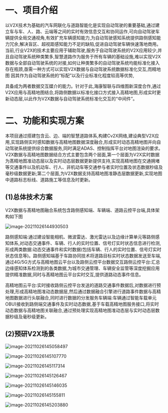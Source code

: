 # 一、项目介绍

以V2X技术为基础的汽车网联化与道路智能化是实现自动驾驶的重要基础,通过建立车与车、人、路、云端等之间的实时有效信息交互和协同运作,可向自动驾驶车辆提供全局交通视角,有效扩充车辆感知能力,为自动驾驶感知系统提供路侧感知能力冗余,解决盲区、超视距感知能力不足的缺陷,促进自动驾驶车辆快速落地商用。当前,行业V2X的技术主要应用于辅助驾驶,服务于自动驾驶系统的V2X应用较少,并且自动驾驶系统种类繁多,智慧道路作为服务于所有车辆的基础设施,难以实现V2X数据与全部自动驾驶系统的对接,如何让种类繁多的自动驾驶系统均能标准化接入存在瓶颈,亟需一种方式可以实现V2X数据与自动驾驶系统数据标准化交互,而精地图
因其作为自动驾驶系统的“标配”以及行业标准化程度较高等优势,

具备成为两者数据交互媒介的能力。针对于此,海康智联与四维图新深度合作,通过Ⅴ2X应用与高精地图结合,将路侧数据以标准化接口方式接入高精地图,形成实时更新动态层,以此作为V2X数据与自动驾驶系统标准化交互的“中间件”。

# 二、功能和实现方案

本项目通过搭建包含云、边、端的智慧道路体系,构建Cⅴ2Ⅹ网络,建设典型V2X应用,实现路侧实时感知数据与高精地图数据深度融合,形成实时动态高精地图并向自动驾驶系统提供综合数据服务,同时满足ADAS、控制指挥平台对地图渲染的要求。V2X数据与高精地图数据结合方式主要包含两个层面,第一个层面为V2X实时数据为髙精地图准动态层以及实时动态层数据更新提供支持,实现高精地图在交通拥堵等交通事件以及机动车、行人、非机动车等交通参与者实时位置及状态数据秒级及毫秒级数据更新;第二个层面,为V2X数据支持高精地图准静态层数据更新,实现地图中道路标志标线、道路施工等信息及时更新。

## (1)总体技术方案

V2Ⅹ数据与髙精地图融合系统包含路侧感知端、车辆端、道路云控平台端,具体架构如下图

![image-20211026144930503](https://gitee.com/er-huomeng/l-img/raw/master/image-20211026144930503.png)

路侧感知端:通过建设智能相机、微波雷达、激光雷达以及边缘计算单元等路侧感知体系,对动态交通事件、车辆、行人的实时位置、信号灯实时状态信息进行检测,形成两类数据:动态交通事件和实时数据(包括车辆、行人的实时位置、信号灯实时状态信息等)。路侧感知端基于车路协同技术将道路目标实时状态数据发送至车端,通过4G/5G方式与高精地图云平台以及路侧云控平台数据交互路侧云控平台:汇总边缘感知体系检测到的各类数据,为城市交通管理、车辆安全监管等深度挖掘应用提供精准数据,同时与髙精地图云平台实时交互,提供道路动态事件信息。

高精地图云平台:实时接收路侧云控平台发送的道路交通事件数据后,对数据进行预处理,形成高精地图准动态数据层,然后通过数据融合引擎进行道路事件数据与高精地图数据进行头联融合,同时进行数据的分发服务车辆端:车辆通过智能车载单元OBU)接收到路侧端交通事件及实时动态数据,基于车载高精地图服务接口,将实时动态数据与高精地图关联融合,通过预处理实现高精地图准动态层与实时动态层数据秒级及毫秒级更新。

## (2)预研V2X场景

![image-20211026145058497](https://gitee.com/er-huomeng/l-img/raw/master/image-20211026145058497.png)

![image-20211026145107770](https://gitee.com/er-huomeng/l-img/raw/master/image-20211026145107770.png)

![image-20211026145117314](https://gitee.com/er-huomeng/l-img/raw/master/image-20211026145117314.png)

![image-20211026145126467](https://gitee.com/er-huomeng/l-img/raw/master/image-20211026145126467.png)

![image-20211026145146035](https://gitee.com/er-huomeng/l-img/raw/master/image-20211026145146035.png)

![image-20211026145155811](https://gitee.com/er-huomeng/l-img/raw/master/image-20211026145155811.png)

![image-20211026145203880](https://gitee.com/er-huomeng/l-img/raw/master/image-20211026145203880.png)